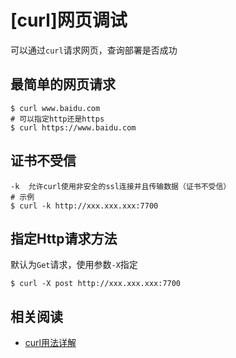 
# [curl]网页调试

可以通过`curl`请求网页，查询部署是否成功

## 最简单的网页请求

```
$ curl www.baidu.com
# 可以指定http还是https
$ curl https://www.baidu.com
```

## 证书不受信

```
-k	允许curl使用非安全的ssl连接并且传输数据（证书不受信）
# 示例
$ curl -k http://xxx.xxx.xxx:7700
```

## 指定Http请求方法

默认为`Get`请求，使用参数`-X`指定

```
$ curl -X post http://xxx.xxx.xxx:7700
```

## 相关阅读

* [curl用法详解](https://www.cnblogs.com/lxyit/p/9173842.html)
